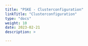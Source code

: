 ```yaml
---
title: "PSKE - Clusterconfiguration"
linkTitle: "Clusterconfiguration"
type: "docs"
weight: 10
date: 2023-02-21
description: >

---
```


